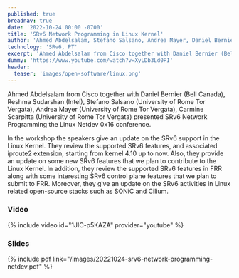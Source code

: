 ```yaml
---
published: true
breadnav: true
date: '2022-10-24 00:00 -0700'
title: 'SRv6 Network Programming in Linux Kernel'
author: 'Ahmed Abdelsalam, Stefano Salsano, Andrea Mayer, Daniel Bernier, Reshma Sudarshan, Carmine Scarpitta'
technology: 'SRv6, PT'
excerpt: 'Ahmed Abdelsalam from Cisco together with Daniel Bernier (Bell Canada), Reshma Sudarshan (Intel), Stefano Salsano (University of Rome Tor Vergata), Andrea Mayer (University of Rome Tor Vergata), Carmine Scarpitta (University of Rome Tor Vergata) presented SRv6 Network Programming the Linux Netdev 0x16 conference.'
dummy: 'https://www.youtube.com/watch?v=XyLDb3Ld0PI'
header:
  teaser: 'images/open-software/linux.png'
---
```


Ahmed Abdelsalam from Cisco together with Daniel Bernier (Bell Canada), Reshma Sudarshan (Intel), Stefano Salsano (University of Rome Tor Vergata), Andrea Mayer (University of Rome Tor Vergata), Carmine Scarpitta (University of Rome Tor Vergata) presented SRv6 Network Programming the Linux Netdev 0x16 conference.

In the workshop the speakers give an update on the SRv6 support in the Linux Kernel. They review the supported SRv6 features, and associated iproute2 extension, starting from kernel 4.10 up to now. Also, they provide an update on some new SRv6 features that we plan to contribute to the Linux Kernel. In addition, they review the supported SRv6 features in FRR along with some interesting SRv6 control plane features that we plan to submit to FRR. Moreover, they give an update on the SRv6 activities in Linux related open-source stacks such as SONiC and Cilium.

### Video

{% include video id="1JIC-p5KAZA" provider="youtube" %}

### Slides

{% include pdf link="/images/20221024-srv6-network-programming-netdev.pdf" %}

